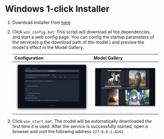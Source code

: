 # Windows 1-click Installer

1. Download installer from [here](https://panicbyte.lemonsqueezy.com/checkout?cart=57117696-144d-4f6d-8cee-f21130b3412a)
2. Click `win_config.bat`: This script will download all the dependencies, and start a web config page. You can config the startup parameters of the service(e.g the download path of the model.) and preview the model's effect in the Model Gallery.

   | Configuration                         | Model Gallery                          |
   | ------------------------------------- | -------------------------------------- |
   | ![config](./images/configuration.png) | ![gallery](./images/model_gallery.jpg) |

3. Click `win_start.bat`: The model will be automatically downloaded the first time it is used. After the service is successfully started, open a browser and visit the following address `127.0.0.1:4242`
